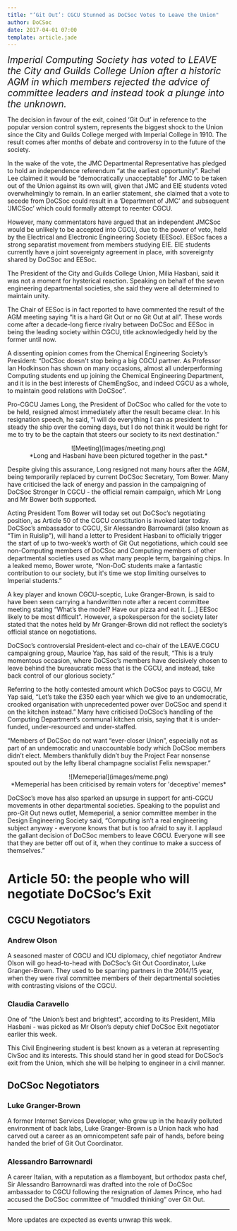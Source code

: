 ```yaml
---
title: "‘Git Out’: CGCU Stunned as DoCSoc Votes to Leave the Union"
author: DoCSoc
date: 2017-04-01 07:00
template: article.jade
---
```


<span style="font-size:150%;font-style:italic;">Imperial Computing Society has voted to LEAVE the City and Guilds College Union after a historic AGM in which members rejected the advice of committee leaders and instead took a plunge into the unknown.</span>

The decision in favour of the exit, coined ‘Git Out’ in reference to the popular version control system, represents the biggest shock to the Union since the City and Guilds College merged with Imperial College in 1910. The result comes after months of debate and controversy in to the future of the society.

In the wake of the vote, the JMC Departmental Representative has pledged to hold an independence referendum “at the earliest opportunity”. Rachel Lee claimed it would be “democratically unacceptable” for JMC to be taken out of the Union against its own will, given that JMC and EIE students voted overwhelmingly to remain. In an earlier statement, she claimed that a vote to secede from DoCSoc could result in a ‘Department of JMC’ and subsequent ‘JMCSoc’ which could formally attempt to reenter CGCU.

However, many commentators have argued that an independent JMCSoc would be unlikely to be accepted into CGCU, due to the power of veto, held by the Electrical and Electronic Engineering Society (EESoc). EESoc faces a strong separatist movement from members studying EIE. EIE students currently have a joint sovereignty agreement in place, with sovereignty shared by DoCSoc and EESoc.

The President of the City and Guilds College Union, Milia Hasbani, said it was not a moment for hysterical reaction. Speaking on behalf of the seven engineering departmental societies, she said they were all determined to maintain unity.

The Chair of EESoc is in fact reported to have commented the result of the AGM meeting saying “It is a hard Git Out or no Git Out at all”. These words come after a decade-long fierce rivalry between DoCSoc and EESoc in being the leading society within CGCU, title acknowledgedly held by the former until now.

A dissenting opinion comes from the Chemical Engineering Society’s President: “DoCSoc doesn't stop being a big CGCU partner. As Professor Ian Hodkinson has shown on many occasions, almost all underperforming Computing students end up joining the Chemical Engineering Department, and it is in the best interests of ChemEngSoc, and indeed CGCU as a whole, to maintain good relations with DoCSoc”.

Pro-CGCU James Long, the President of DoCSoc who called for the vote to be held, resigned almost immediately after the result became clear. In his resignation speech, he said, “I will do everything I can as president to steady the ship over the coming days, but I do not think it would be right for me to try to be the captain that steers our society to its next destination.”

<center>
<div class="u-img-blogpost-shadow" style="width: 70%">
![Meeting](images/meeting.png)
</div>
*Long and Hasbani have been pictured together in the past.*</center>

Despite giving this assurance, Long resigned not many hours after the AGM, being temporarily replaced by current DoCSoc Secretary, Tom Bower. Many have criticised the lack of energy and passion in the campaigning of DoCSoc Stronger In CGCU - the official remain campaign, which Mr Long and Mr Bower both supported.

Acting President Tom Bower will today set out DoCSoc’s negotiating position, as Article 50 of the CGCU constitution is invoked later today. DoCSoc’s ambassador to CGCU, Sir Alessandro Barrownardi (also known as “Tim in Ruislip”), will hand a letter to President Hasbani to officially trigger the start of up to two-week’s worth of Git Out negotiations, which could see non-Computing members of DoCSoc and Computing members of other departmental societies used as what many people term, bargaining chips. In a leaked memo, Bower wrote, “Non-DoC students make a fantastic contribution to our society, but it's time we stop limiting ourselves to Imperial students.”

A key player and known CGCU-sceptic, Luke Granger-Brown, is said to have been seen carrying a handwritten note after a recent committee meeting stating “What’s the model? Have our pizza and eat it. [...] EESoc likely to be most difficult”. However, a spokesperson for the society later stated that the notes held by Mr Granger-Brown did not reflect the society’s official stance on negotiations.

DoCSoc’s controversial President-elect and co-chair of the LEAVE.CGCU campaigning group, Maurice Yap, has said of the result, “This is a truly momentous occasion, where DoCSoc’s members have decisively chosen to leave behind the bureaucratic mess that is the CGCU, and instead, take back control of our glorious society.”

Referring to the hotly contested amount which DoCSoc pays to CGCU, Mr Yap said, “Let’s take the £350 each year which we give to an undemocratic, crooked organisation with unprecedented power over DoCSoc and spend it on the kitchen instead.” Many have criticised DoCSoc’s handling of the Computing Department’s communal kitchen crisis, saying that it is under-funded, under-resourced and under-staffed.

“Members of DoCSoc do not want “ever-closer Union”, especially not as part of an undemocratic and unaccountable body which DoCSoc members didn’t elect. Members thankfully didn’t buy the Project Fear nonsense spouted out by the lefty liberal champagne socialist Felix newspaper.” 

<center>
<div class="u-img-blogpost-shadow" style="width: 80%">
![Memeperial](images/meme.png)
</div>
*Memeperial has been criticised by remain voters for 'deceptive' memes*</center>

DoCSoc’s move has also sparked an upsurge in support for anti-CGCU movements in other departmental societies. Speaking to the populist and pro-Git Out news outlet, Memeperial, a senior committee member in the Design Engineering Society said, “Computing isn’t a real engineering subject anyway - everyone knows that but is too afraid to say it. I applaud the gallant decision of DoCSoc members to leave CGCU. Everyone will see that they are better off out of it, when they continue to make a success of themselves.”

# Article 50: the people who will negotiate DoCSoc’s Exit

## CGCU Negotiators

### Andrew Olson

A seasoned master of CGCU and ICU diplomacy, chief negotiator Andrew Olson will go head-to-head with DoCSoc’s Git Out Coordinator, Luke Granger-Brown.
They used to be sparring partners in the 2014/15 year, when they were rival committee members of their departmental societies with contrasting visions of the CGCU.

### Claudia Caravello

One of “the Union’s best and brightest“, according to its President, Milia Hasbani - was picked as Mr Olson’s deputy chief DoCSoc Exit negotiator earlier this week.

This Civil Engineering student is best known as a veteran at representing CivSoc and its interests. This should stand her in good stead for DoCSoc’s exit from the Union, which she will be helping to engineer in a civil manner.

## DoCSoc Negotiators

### Luke Granger-Brown

A former Internet Services Developer, who grew up in the heavily polluted environment of back labs, Luke Granger-Brown is a Union hack who had carved out a career as an omnicompetent safe pair of hands, before being handed the brief of Git Out Coordinator.

### Alessandro Barrownardi

A career Italian, with a reputation as a flamboyant, but orthodox pasta chef, Sir Alessandro Barrownardi was drafted into the role of DoCSoc ambassador to CGCU following the resignation of James Prince, who had accused the DoCSoc committee of “muddled thinking” over Git Out.

---

More updates are expected as events unwrap this week.
